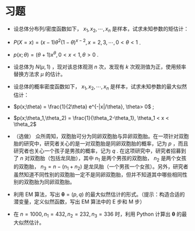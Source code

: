 # 习题

- 设总体分布列/密度函数如下， $x_1,x_2,\cdots,x_n$ 是样本，试求未知参数的矩估计：

- $P(X = x) = (x-1)\theta^{2} (1-\theta)^{x-2},x=2,3,\cdots, 0<\theta<1$ .
- $p(x;\theta) = (\theta+1) x^{\theta}, 0<x<1, \theta>0$ .

- 设总体为 $N(\mu,1)$ ，现对该总体观测 $n$ 次，发现有 $k$ 次观测值为正，使用频率替换方法求 $\mu$ 的估计。
- 设总体的概率密度函数如下， $x_1,x_2,\cdots,x_n$ 是样本，试求未知参数的最大似然估计：

- $p(x;\theta) = \frac{1}{2\theta} e^{-|x|/\theta}, \theta> 0$ ;
- $p(x;\theta_1,\theta_2) = \frac{1}{\theta_2-\theta_1}, \theta_1 < x < \theta_2$ 

- （选做）
众所周知，双胞胎可分为同卵双胞胎与异卵双胞胎。在一项针对双胞胎的研究中，研究者关心的是一对双胞胎是同卵双胞胎的概率，记为 $p$ ，而且研究者也关心一个孩子是男孩的概率，记为 $q$ . 在这项研究中，研究者招募到了 $n$ 对双胞胎（包括龙凤胎），其中 $n_1$ 是两个男孩的双胞胎， $n_2$ 是两个女孩的双胞胎， $n_3= n-(n_1+n_2)$ 是龙凤胎（一个男孩一个女孩）。另外，研究者虽然知道不同性别的双胞胎一定不是同卵双胞胎，但并不知道其中哪些相同性别的双胞胎为同卵双胞胎。

- 利用 EM 算法，写出 $\boldsymbol{\theta} = (p,q)$ 的最大似然估计的形式。（提示：构造合适的潜变量，定义似然函数，写出 EM 算法中的 E 步和 M 步）
- 在 $n = 1000, n_1 = 432, n_2 = 232, n_3 = 336$ 时，利用 Python 计算出 $\boldsymbol{\theta}$ 的最大似然估计。